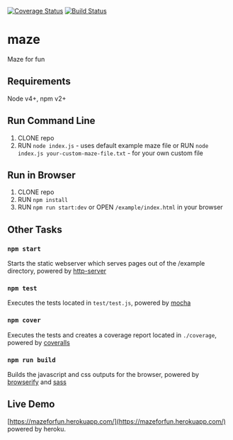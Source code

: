 [![Coverage Status](https://coveralls.io/repos/github/anarh/maze/badge.svg?branch=master)](https://coveralls.io/github/anarh/maze?branch=master) [![Build Status](https://travis-ci.org/anarh/maze.svg?branch=master)](https://travis-ci.org/anarh/maze)

# maze
Maze for fun

## Requirements
Node v4+, npm v2+

## Run Command Line
1. CLONE repo
2. RUN `node index.js` - uses default example maze file or RUN `node index.js your-custom-maze-file.txt` - for your own custom file

## Run in Browser
1. CLONE repo
2. RUN `npm install`
3. RUN `npm run start:dev` or OPEN `/example/index.html` in your browser


## Other Tasks

### `npm start`
Starts the static webserver which serves pages out of the /example directory, powered by [http-server](https://www.npmjs.com/package/http-server)

### `npm test`
Executes the tests located in `test/test.js`, powered by [mocha](https://mochajs.org/)

### `npm cover`
Executes the tests and creates a coverage report located in `./coverage`, powered by [coveralls](https://www.npmjs.com/package/coveralls)

### `npm run build`
Builds the javascript and css outputs for the browser, powered by [browserify](http://browserify.org/) and [sass](https://github.com/sass/node-sass)

## Live Demo
[https://mazeforfun.herokuapp.com/](https://mazeforfun.herokuapp.com/) powered by heroku.
